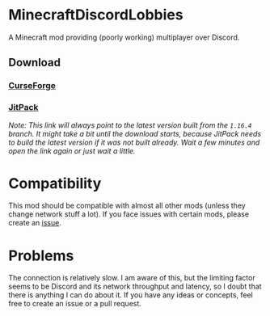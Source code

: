 # MinecraftDiscordLobbies
A Minecraft mod providing (poorly working) multiplayer over Discord.

## Download

### [CurseForge](https://www.curseforge.com/minecraft/mc-mods/discord-lobbies)

### [JitPack](https://jitpack.io/com/github/JnCrMx/MinecraftDiscordLobbies/1.16.4-SNAPSHOT/MinecraftDiscordLobbies-1.16.4-SNAPSHOT.jar)

*Note: This link will always point to the latest version built from the ``1.16.4`` branch.
It might take a bit until the download starts, because JitPack needs to build the latest version
if it was not built already. Wait a few minutes and open the link again or just wait a little.*

# Compatibility

This mod should be compatible with almost all other mods (unless they change network stuff a lot).
If you face issues with certain mods, please create an [issue](https://github.com/JnCrMx/MinecraftDiscordLobbies/issues/new).

# Problems

The connection is relatively slow. I am aware of this, 
but the limiting factor seems to be Discord and its network throughput and latency,
so I doubt that there is anything I can do about it.
If you have any ideas or concepts, feel free to create an issue or a pull request.
